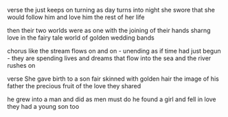 verse
the just keeps on turning
as day turns into night
she swore that she would follow him 
and love him the rest of her life

then their two worlds were as one
with the joining of their hands
sharng love in the fairy tale world
of golden wedding bands

chorus
like the stream flows on and on - unending
as if time had just begun - they are spending
lives and dreams that flow into the sea
and the river rushes on

verse
She gave birth to a son
fair skinned with golden hair
the image of his father
the precious fruit of the love they shared

he grew into a man 
and did as men must do
he found a girl and fell in love
they had a young son too

